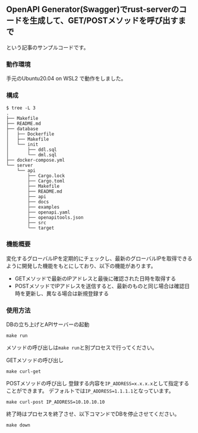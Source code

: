 ## OpenAPI Generator(Swagger)でrust-serverのコードを生成して、GET/POSTメソッドを呼び出すまで

という記事のサンプルコードです。

### 動作環境
手元のUbuntu20.04 on WSL2 で動作をしました。

### 構成
```
$ tree -L 3
.
├── Makefile
├── README.md
├── database
│   ├── Dockerfile
│   ├── Makefile
│   └── init
│       ├── ddl.sql
│       └── dml.sql
├── docker-compose.yml
└── server
    └── api
        ├── Cargo.lock
        ├── Cargo.toml
        ├── Makefile
        ├── README.md
        ├── api
        ├── docs
        ├── examples
        ├── openapi.yaml
        ├── openapitools.json
        ├── src
        └── target
```

### 機能概要

変化するグローバルIPを定期的にチェックし、最新のグローバルIPを取得できるように開発した機能をもとにしており、以下の機能があります。
- GETメソッドで最新のIPアドレスと最後に確認された日時を取得する
- POSTメソッドでIPアドレスを送信すると、最新のものと同じ場合は確認日時を更新し、異なる場合は新規登録する

### 使用方法

DBの立ち上げとAPIサーバーの起動
```
make run
```

メソッドの呼び出しは`make run`と別プロセスで行ってください。

GETメソッドの呼び出し
```
make curl-get
```

POSTメソッドの呼び出し
登録する内容を`IP_ADDRESS=x.x.x.x`として指定することができます。
デフォルトでは`IP_ADDRESS=1.1.1.1`となっています。
```
make curl-post IP_ADDRESS=10.10.10.10
```

終了時はプロセスを終了させ、以下コマンドでDBを停止させてください。
```
make down
```